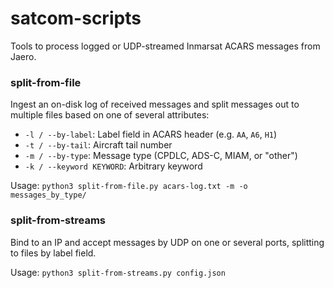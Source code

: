 # satcom-scripts
Tools to process logged or UDP-streamed Inmarsat ACARS messages from Jaero.

### split-from-file
Ingest an on-disk log of received messages and split messages out to multiple files based on one of several attributes:
 * `-l / --by-label`: Label field in ACARS header (e.g. `AA`, `A6`, `H1`)
 * `-t / --by-tail`: Aircraft tail number
 * `-m / --by-type`: Message type (CPDLC, ADS-C, MIAM, or "other")
 * `-k / --keyword KEYWORD`: Arbitrary keyword

Usage:
`python3 split-from-file.py acars-log.txt -m -o messages_by_type/`

### split-from-streams
Bind to an IP and accept messages by UDP on one or several ports, splitting to files by label field.

Usage:
`python3 split-from-streams.py config.json`
